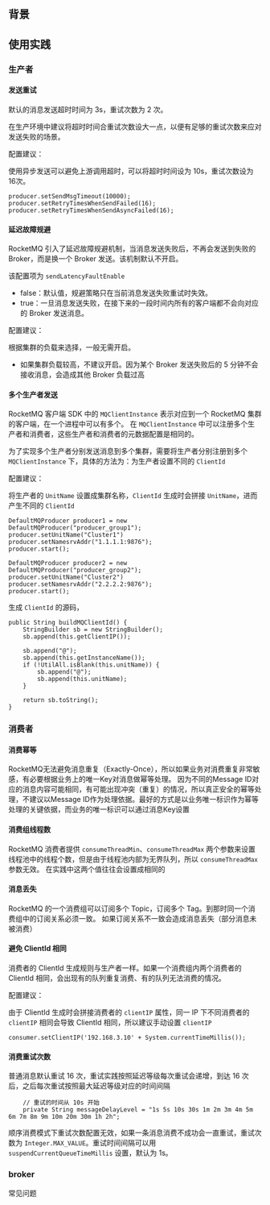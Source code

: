 ## 背景

## 使用实践

### 生产者

#### 发送重试

默认的消息发送超时时间为 3s，重试次数为 2 次。

在生产环境中建议将超时时间合重试次数设大一点，以便有足够的重试次数来应对发送失败的场景。

配置建议：

使用异步发送可以避免上游调用超时，可以将超时时间设为 10s，重试次数设为 16次。

```
producer.setSendMsgTimeout(10000);
producer.setRetryTimesWhenSendFailed(16);
producer.setRetryTimesWhenSendAsyncFailed(16);
```

#### 延迟故障规避

RocketMQ 引入了延迟故障规避机制，当消息发送失败后，不再会发送到失败的 Broker，而是换一个 Broker 发送。该机制默认不开启。

该配置项为 `sendLatencyFaultEnable`

- false：默认值，规避策略只在当前消息发送失败重试时失效。
- true：一旦消息发送失败，在接下来的一段时间内所有的客户端都不会向对应的 Broker 发送消息。

配置建议：

根据集群的负载来选择，一般无需开启。

- 如果集群负载较高，不建议开启。因为某个 Broker 发送失败后的 5 分钟不会接收消息，会造成其他 Broker 负载过高

#### 多个生产者发送

RocketMQ 客户端 SDK 中的 `MQClientInstance` 表示对应到一个 RocketMQ 集群的客户端，在一个进程中可以有多个。
在 `MQClientInstance` 中可以注册多个生产者和消费者，这些生产者和消费者的元数据配置是相同的。

为了实现多个生产者分别发送消息到多个集群，需要将生产者分别注册到多个 `MQClientInstance` 下，具体的方法为：为生产者设置不同的 `ClientId`

配置建议：

将生产者的 `UnitName` 设置成集群名称，`ClientId` 生成时会拼接 `UnitName`，进而产生不同的 `ClientId`

```
DefaultMQProducer producer1 = new DefaultMQProducer("producer_group1");
producer.setUnitName("Cluster1")
producer.setNamesrvAddr("1.1.1.1:9876");
producer.start();

DefaultMQProducer producer2 = new DefaultMQProducer("producer_group2");
producer.setUnitName("Cluster2")
producer.setNamesrvAddr("2.2.2.2:9876");
producer.start();
```

生成 `ClientId` 的源码，

```
public String buildMQClientId() {
    StringBuilder sb = new StringBuilder();
    sb.append(this.getClientIP());

    sb.append("@");
    sb.append(this.getInstanceName());
    if (!UtilAll.isBlank(this.unitName)) {
        sb.append("@");
        sb.append(this.unitName);
    }

    return sb.toString();
}
```

### 消费者

####  消费幂等

RocketMQ无法避免消息重复（Exactly-Once），所以如果业务对消费重复非常敏感，有必要根据业务上的唯一Key对消息做幂等处理。
因为不同的Message ID对应的消息内容可能相同，有可能出现冲突（重复）的情况，所以真正安全的幂等处理，不建议以Message ID作为处理依据。最好的方式是以业务唯一标识作为幂等处理的关键依据，而业务的唯一标识可以通过消息Key设置

#### 消费组线程数

RocketMQ 消费者提供 `consumeThreadMin`、`consumeThreadMax` 两个参数来设置线程池中的线程个数，但是由于线程池内部为无界队列，所以 `consumeThreadMax` 参数无效。
在实践中这两个值往往会设置成相同的

#### 消息丢失

RocketMQ 的一个消费组可以订阅多个 Topic，订阅多个 Tag。到那时同一个消费组中的订阅关系必须一致。
如果订阅关系不一致会造成消息丢失（部分消息未被消费）

#### 避免 ClientId 相同

消费者的 ClientId 生成规则与生产者一样。如果一个消费组内两个消费者的 ClientId 相同，会出现有的队列重复消费、有的队列无法消费的情况。

配置建议：

由于 ClientId 生成时会拼接消费者的 `clientIP` 属性，同一 IP 下不同消费者的 `clientIP` 相同会导致 ClientId 相同，所以建议手动设置 `clientIP`

```
consumer.setClientIP('192.168.3.10' + System.currentTimeMillis());
```

#### 消费重试次数

普通消息默认重试 16 次，重试实践按照延迟等级每次重试会递增，到达 16 次后，之后每次重试按照最大延迟等级对应的时间间隔

```
    // 重试的时间从 10s 开始
    private String messageDelayLevel = "1s 5s 10s 30s 1m 2m 3m 4m 5m 6m 7m 8m 9m 10m 20m 30m 1h 2h";
```

顺序消费模式下重试次数配置无效，如果一条消息消费不成功会一直重试，重试次数为 `Integer.MAX_VALUE`。重试时间间隔可以用 `suspendCurrentQueueTimeMillis` 设置，默认为 1s。

### broker

常见问题
